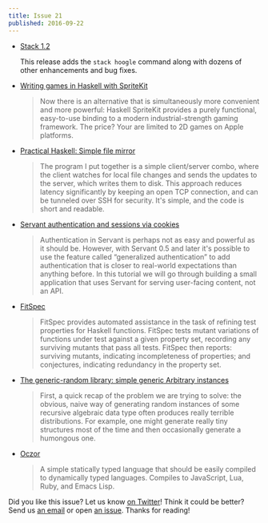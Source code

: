 ```yaml
---
title: Issue 21
published: 2016-09-22
---
```


-   [Stack 1.2](https://docs.haskellstack.org/en/stable/ChangeLog/#120)

    This release adds the `stack hoogle` command along with dozens of other enhancements and bug fixes.

-   [Writing games in Haskell with SpriteKit](http://blog.haskellformac.com/blog/writing-games-in-haskell-with-spritekit)

    > Now there is an alternative that is simultaneously more convenient and more powerful: Haskell SpriteKit provides a purely functional, easy-to-use binding to a modern industrial-strength gaming framework. The price? Your are limited to 2D games on Apple platforms.

-   [Practical Haskell: Simple file mirror](https://www.fpcomplete.com/blog/2016/09/practical-haskell-simple-file-mirror-1)

    > The program I put together is a simple client/server combo, where the client watches for local file changes and sends the updates to the server, which writes them to disk. This approach reduces latency significantly by keeping an open TCP connection, and can be tunneled over SSH for security. It's simple, and the code is short and readable.

-   [Servant authentication and sessions via cookies](https://www.stackbuilders.com/tutorials/haskell/servant-auth/)

    > Authentication in Servant is perhaps not as easy and powerful as it should be. However, with Servant 0.5 and later it's possible to use the feature called “generalized authentication” to add authentication that is closer to real-world expectations than anything before. In this tutorial we will go through building a small application that uses Servant for serving user-facing content, not an API.

-   [FitSpec](https://github.com/rudymatela/fitspec/blob/6bf63582828566605396286d2c301bcedb11dca3/README.md)

    > FitSpec provides automated assistance in the task of refining test properties for Haskell functions. FitSpec tests mutant variations of functions under test against a given property set, recording any surviving mutants that pass all tests. FitSpec then reports: surviving mutants, indicating incompleteness of properties; and conjectures, indicating redundancy in the property set.

-   [The generic-random library: simple generic Arbitrary instances](https://byorgey.wordpress.com/2016/09/20/the-generic-random-library-part-1-simple-generic-arbitrary-instances/)

    > First, a quick recap of the problem we are trying to solve: the obvious, naive way of generating random instances of some recursive algebraic data type often produces really terrible distributions. For example, one might generate really tiny structures most of the time and then occasionally generate a humongous one.

-   [Oczor](https://github.com/ptol/oczor/blob/a3169043fbfbf208a4796a07c9cbb6251fc88eba/README.md)

    > A simple statically typed language that should be easily compiled to dynamically typed languages. Compiles to JavaScript, Lua, Ruby, and Emacs Lisp.

Did you like this issue?
Let us know [on Twitter](https://twitter.com/haskellweekly)!
Think it could be better?
Send us [an email](info@haskellweekly.news) or open [an issue](https://github.com/haskellweekly/haskellweekly.github.io/issues/new).
Thanks for reading!
